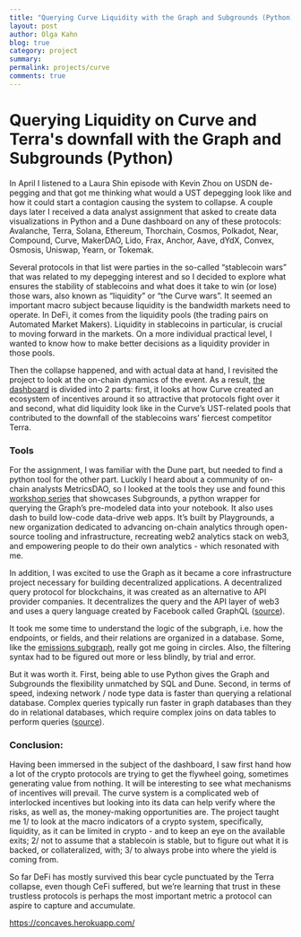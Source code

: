 ```yaml
---
title: "Querying Curve Liquidity with the Graph and Subgrounds (Python)"
layout: post
author: Olga Kahn
blog: true
category: project
summary:
permalink: projects/curve
comments: true
---
```


# Querying Liquidity on Curve and Terra's downfall with the Graph and Subgrounds (Python)

In April I listened to a Laura Shin episode with Kevin Zhou on USDN de-pegging and that got me thinking what would a UST depegging look like and how it could start a contagion causing the system to collapse.
A couple days later I received a data analyst assignment that asked to create data visualizations in Python and a Dune dashboard on any of these protocols: Avalanche, Terra, Solana, Ethereum, Thorchain, Cosmos, Polkadot, Near, Compound, Curve, MakerDAO, Lido, Frax, Anchor, Aave, dYdX, Convex, Osmosis, Uniswap, Yearn, or Tokemak. 

Several protocols in that list were parties in the so-called “stablecoin wars” that was related to my depegging interest and so I decided to explore what ensures the stability of stablecoins and what does it take to win (or lose) those wars, also known as “liquidity” or “the Curve wars”. It seemed an important macro subject because liquidity is the bandwidth markets need to operate. In DeFi, it comes from the liquidity pools (the trading pairs on Automated Market Makers). Liquidity in stablecoins in particular, is crucial to moving forward in the markets. On a more individual practical level, I wanted to know how to make better decisions as a liquidity provider in those pools. 

Then the collapse happened, and with actual data at hand, I revisited the project to look at the on-chain dynamics of the event. As a result, [the dashboard](https://concaves.herokuapp.com/) is divided into 2 parts: first, it looks at how Curve created an ecosystem of incentives around it so attractive that protocols fight over it and second, what did liquidity look like in the Curve’s UST-related pools that contributed to the downfall of the stablecoins wars’ fiercest competitor Terra. 

### Tools
For the assignment, I was familiar with the Dune part, but needed to find a python tool for the other part. Luckily I heard about a community of on-chain analysts MetricsDAO, so I looked at the tools they use and found this [workshop series](https://docs.metricsdao.xyz/get-involved/workshops/2022-03-30+-subgrounds-workshop-series) that showcases Subgrounds, a python wrapper for querying the Graph’s pre-modeled data into your notebook. It also uses dash to build low-code data-drive web apps. It’s built by Playgrounds, a new organization dedicated to advancing on-chain analytics through open-source tooling and infrastructure, recreating web2 analytics stack on web3, and empowering people to do their own analytics - which resonated with me.

In addition, I was excited to use the Graph as it became a core infrastructure project necessary for building decentralized applications. A decentralized query protocol for blockchains, it was created as an alternative to API provider companies. It decentralizes the query and the API layer of web3 and uses a query language created by Facebook called GraphQL ([source](https://thegraph.com/blog/defi-decentralized-snowball)).

It took me some time to understand the logic of the subgraph, i.e. how the endpoints, or fields, and their relations are organized in a database. Some, like the [emissions subgraph](https://thegraph.com/hosted-service/subgraph/convex-community/crv-emissions), really got me going in circles. Also, the filtering syntax had to be figured out more or less blindly, by trial and error.

But it was worth it. First, being able to use Python gives the Graph and Subgrounds the flexibility unmatched by SQL and Dune. Second, in terms of speed, indexing network / node type data is faster than querying a relational database. Complex queries typically run faster in graph databases than they do in relational databases, which require complex joins on data tables to perform queries ([source](https://www.techtarget.com/searchdatamanagement/feature/Graph-database-vs-relational-database-Key-differences)). 

### Conclusion: 
Having been immersed in the subject of the dashboard, I saw first hand how a lot of the crypto protocols are trying to get the flywheel going, sometimes generating value from nothing. It will be interesting to see what mechanisms of incentives will prevail. The curve system is a complicated web of interlocked incentives but looking into its data can help verify where the risks, as well as, the money-making opportunities are. The project taught me 1/ to look at the macro indicators of a crypto system, specifically, liquidity, as it can be limited in crypto - and to keep an eye on the available exits; 2/ not to assume that a stablecoin is stable, but to figure out what it is backed, or collateralized, with; 3/ to always probe into where the yield is coming from. 

So far DeFi has mostly survived this bear cycle punctuated by the Terra collapse, even though CeFi suffered, but we’re learning that trust in these trustless protocols is perhaps the most important metric a protocol can aspire to capture and accumulate.

https://concaves.herokuapp.com/ 
